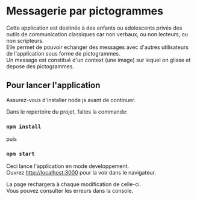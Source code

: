 # Messagerie par pictogrammes

Cette application est destinée à des enfants ou adolescents privés des outils de communication classiques car non verbaux, ou non lecteurs, ou non scripteurs.\
Elle permet de pouvoir echanger des messages avec d'autres utilisateurs de l'application sous forme de pictogrammes.\
Un message est constitué d'un context (une image) sur lequel on glisse et depose des pictogrammes.

## Pour lancer l'application
Assurez-vous d'installer node js avant de continuer.

Dans le repertoire du projet, faites la commande:
### `npm install`
puis
### `npm start`

Ceci lance l'application en mode developpement.\
Ouvrez [http://localhost:3000](http://localhost:3000) pour la voir dans le navigateur.

La page rechargera à chaque modification de celle-ci.\
Vous pouvez consulter les erreurs dans la console.
